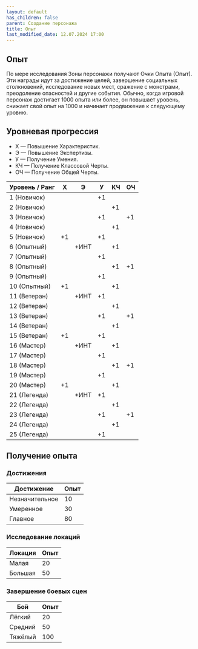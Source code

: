 ```yaml
---
layout: default
has_children: false
parent: Создание персонажа
title: Опыт
last_modified_date: 12.07.2024 17:00
---
```


## Опыт
По мере исследования Зоны персонажи получают Очки Опыта (Опыт). Эти награды идут за достижение целей, завершение социальных столкновений, исследование новых мест, сражение с монстрами, преодоление опасностей и другие события.
Обычно, когда игровой персонаж достигает 1000 опыта или более, он повышает уровень, снижает свой опыт на 1000 и начинает продвижение к следующему уровню.

## Уровневая прогрессия
- Х — Повышение Характеристик.
- Э — Повышение Экспертизы.
- У — Получение Умения.
- КЧ — Получение Классовой Черты.
- ОЧ — Получение Общей Черты.

| Уровень / Ранг | X  | Э    | У  | КЧ | ОЧ |
|----------------|----|------|----|----|----|
| 1 (Новичок)    |    |      | +1 |    |    |
| 2 (Новичок)    |    |      |    | +1 |    |
| 3 (Новичок)    |    |      | +1 |    | +1 |
| 4 (Новичок)    |    |      |    | +1 |    |
| 5 (Новичок)    | +1 |      | +1 |    |    |
| 6 (Опытный)    |    | +ИНТ |    | +1 |    |
| 7 (Опытный)    |    |      | +1 |    |    |
| 8 (Опытный)    |    |      |    | +1 | +1 |
| 9 (Опытный)    |    |      | +1 |    |    |
| 10 (Опытный)   | +1 |      |    | +1 |    |
| 11 (Ветеран)   |    | +ИНТ | +1 |    |    |
| 12 (Ветеран)   |    |      |    | +1 |    |
| 13 (Ветеран)   |    |      | +1 |    | +1 |
| 14 (Ветеран)   |    |      |    | +1 |    |
| 15 (Ветеран)   | +1 |      | +1 |    |    |
| 16 (Мастер)    |    | +ИНТ |    | +1 |    |
| 17 (Мастер)    |    |      | +1 |    |    |
| 18 (Мастер)    |    |      |    | +1 | +1 |
| 19 (Мастер)    |    |      | +1 |    |    |
| 20 (Мастер)    | +1 |      |    | +1 |    |
| 21 (Легенда)   |    | +ИНТ | +1 |    |    |
| 22 (Легенда)   |    |      |    | +1 |    |
| 23 (Легенда)   |    |      | +1 |    | +1 |
| 24 (Легенда)   |    |      |    | +1 |    |
| 25 (Легенда)   |    |      | +1 |    |    |


## Получение опыта

### Достижения

| Достижение     | Опыт |
|----------------|------|
| Незначительное | 10   |
| Умеренное      | 30   |
| Главное        | 80   |

### Исследование локаций

| Локация | Опыт |
|---------|------|
| Малая   | 20   |
| Большая | 50   |

### Завершение боевых сцен

| Бой     | Опыт |
|---------|------|
| Лёгкий  | 20   |
| Средний | 50   |
| Тяжёлый | 100  |
